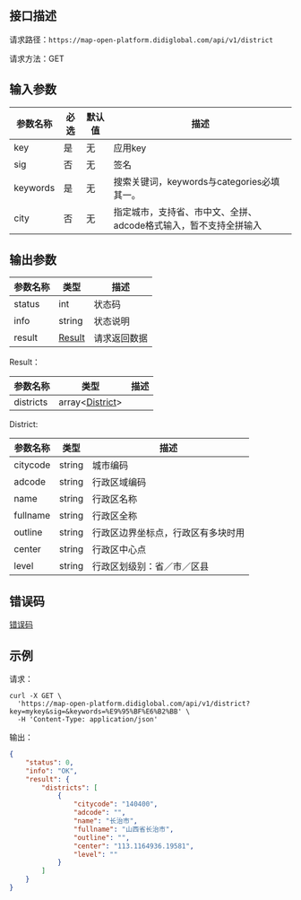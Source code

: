 ## 接口描述
请求路径：`https://map-open-platform.didiglobal.com/api/v1/district`

请求方法：GET
## 输入参数
|参数名称 | 必选 | 默认值 | 描述|
|--------|-----|-----|-----|
| key | 是 | 无 | 应用key |
| sig | 否 | 无 | 签名 |
|keywords| 是 | 无 | 搜索关键词，keywords与categories必填其一。 |
|city| 否 | 无 | 指定城市，支持省、市中文、全拼、adcode格式输入，暂不支持全拼输入 |

## 输出参数

|参数名称  | 类型 | 描述|
|--------|-----|-----|
|status | int  |状态码 |
|info|string|状态说明	|
|result | [Result](#Result)|请求返回数据 |

<span id="Result"></span>
Result：

|参数名称  | 类型 | 描述 |
|--------|-----|-----|
|districts | array<[District](#District)> |  |

<span id="District"></span>
District:

|参数名称  | 类型 | 描述 |
|--------|-----|-----|
|citycode   | string | 城市编码 |
|adcode | string | 行政区域编码 |
|name | string | 行政区名称 |
|fullname | string | 行政区全称 |
|outline | string | 行政区边界坐标点，行政区有多块时用 |
|center | string | 行政区中心点 |
|level | string | 行政区划级别：省／市／区县 |

## 错误码
[错误码](/static/docs-content/products/地图开放平台/错误码.md#errorCode)

## 示例

请求：
``` shell
curl -X GET \
  'https://map-open-platform.didiglobal.com/api/v1/district?key=mykey&sig=&keywords=%E9%95%BF%E6%B2%BB' \
  -H 'Content-Type: application/json'
```
输出：
``` json
{
    "status": 0,
    "info": "OK",
    "result": {
        "districts": [
            {
                "citycode": "140400",
                "adcode": "",
                "name": "长治市",
                "fullname": "山西省长治市",
                "outline": "",
                "center": "113.1164936.19581",
                "level": ""
            }
        ]
    }
}
```
